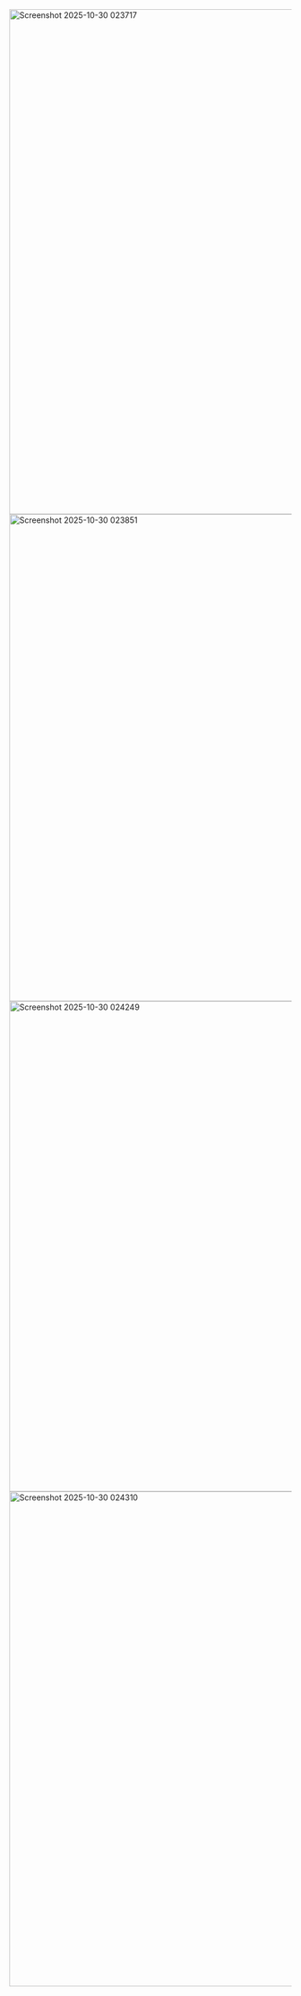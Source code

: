 <img width="1900" height="901" alt="Screenshot 2025-10-30 023717" src="https://github.com/user-attachments/assets/2f52119f-b5ae-4d71-a4c6-123924c1a8d7" />

<img width="1892" height="869" alt="Screenshot 2025-10-30 023851" src="https://github.com/user-attachments/assets/92d5c219-3bfe-4d78-b73f-bb794dccd32c" />

<img width="1919" height="875" alt="Screenshot 2025-10-30 024249" src="https://github.com/user-attachments/assets/62bd97c8-4457-436b-8813-31bc57840965" />

<img width="1902" height="883" alt="Screenshot 2025-10-30 024310" src="https://github.com/user-attachments/assets/e311d2f2-de1f-47e1-8c7a-c642663be8a9" />
